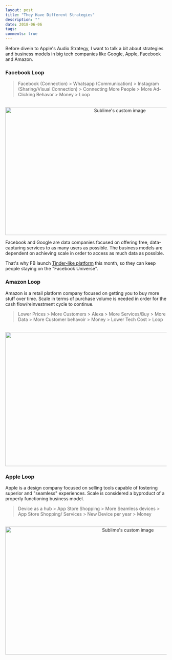 ```yaml
---
layout: post
title: "They Have Different Strategies"
description: ""
date: 2018-06-06
tags: 
comments: true
---
```


Before divein to Apple's Audio Strategy, I want to talk a bit about strategies and business models in big tech companies like Google, Apple, Facebook and Amazon.


### Facebook Loop

> Facebook (Connection) > Whatsapp (Communication) > Instagram (Sharing/Visual Connection) > Connecting More People > More Ad-Clicking Behavor > Money > Loop


<p align="center">
  <img width="700" height="400" src="https://i.imgur.com/0QJF3oK.png" alt="Sublime's custom image"/>
</p>

Facebook and Google are data companies focused on offering free, data-capturing services to as many users as possible. The business models are dependent on achieving scale in order to access as much data as possible.

That's why FB launch [Tinder-like platform](https://www.recode.net/2018/5/6/17321108/facebook-online-dating-service-explained-no-ads) this month, so they can keep people staying on the "Facebook Universe". 



### Amazon Loop
 
Amazon is a retail platform company focused on getting you to buy more stuff over time. Scale in terms of purchase volume is needed in order for the cash flow/reinvestment cycle to continue.

> Lower Prices > More Customers > Alexa > More Services/Buy > More Data > More Customer behavoir > Money > Lower Tech Cost > Loop

<p align="center">
  <img width="1300" height="419" src="https://i.imgur.com/9jnXq9C.png" alt="Sublime's custom image"/>
</p>



### Apple Loop

Apple is a design company focused on selling tools capable of fostering superior and "seamless" experiences. Scale is considered a byproduct of a properly functioning business model.

> Device as a hub > App Store Shopping > More Seamless devices > App Store Shopping/ Services > New Device per year > Money


<p align="center">
  <img width="750" height="400" src="https://i.imgur.com/H1uxeIN.png" alt="Sublime's custom image"/>
</p>


